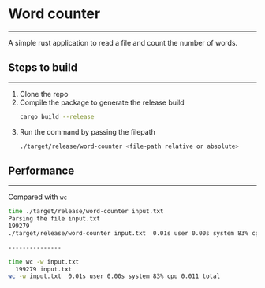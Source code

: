 # Word counter
-----

A simple rust application to read a file and count the number of words.

## Steps to build
-----

1. Clone the repo
2. Compile the package to generate the release build
    ```bash
    cargo build --release
    ```
3. Run the command by passing the filepath
    ```bash
    ./target/release/word-counter <file-path relative or absolute>
    ```
    
## Performance
----

Compared with `wc` 

```bash
time ./target/release/word-counter input.txt
Parsing the file input.txt
199279
./target/release/word-counter input.txt  0.01s user 0.00s system 83% cpu 0.019 total

---------------

time wc -w input.txt
  199279 input.txt
wc -w input.txt  0.01s user 0.00s system 83% cpu 0.011 total
```